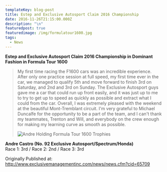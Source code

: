 ```yaml
---
templateKey: blog-post
title: Estep and Exclusive Autosport Claim 2016 Championship
date: 2016-11-26T21:15:00.000Z
description: "\n"
featuredpost: true
featuredimage: /img/formulatour1600.jpg
tags:
  - News
---
```

**Estep and Exclusive Autosport Claim 2016 Championship in Dominant Fashion in Formula Tour 1600**

> My first time racing the F1600 cars was an incredible experience. After only one practice session at full speed, my first time ever in the car, we managed to qualify 5th and move forward to finish 3rd on Saturday, and 2nd and 3rd on Sunday. The Exclusive Autosport guys gave me a car that could run up front easily, and it was just up to me to try to get up to speed as quickly as possible and extract what I could from the car. Overall, I was extremely pleased with the weekend at the beautiful Mont-Tremblant circuit. I'm very grateful to Michael Duncalfe for the opportunity to be a part of the team, and I can't thank my teammates, Trenton and Will, and everybody on the crew enough for making my learning curve as smooth as possible.
>
> ![Andre Holding Formula Tour 1600 Trophies](/img/formulatour1600.jpg "Andre Holding Formula Tour 1600 Trophies")

**Andre Castro (No. 92 Exclusive Autosport/Spectrum/Honda) <br>** Race 1: 3rd / Race 2: 2nd / Race 3: 3rd

Originally Published at: <br> <http://www.exclusivemanagementinc.com/news/news.cfm?cid=65709>